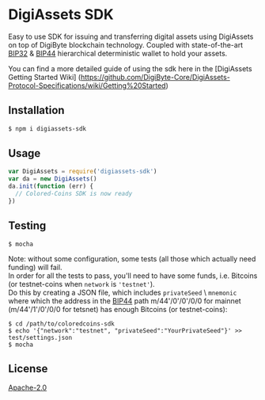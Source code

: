 # DigiAssets SDK

Easy to use SDK for issuing and transferring digital assets using DigiAssets on top of DigiByte blockchain technology.
Coupled with state-of-the-art [BIP32](https://github.com/bitcoin/bips/blob/master/bip-0032.mediawiki) & [BIP44](https://github.com/bitcoin/bips/blob/master/bip-0044.mediawiki) hierarchical deterministic wallet to hold your assets.

You can find a more detailed guide of using the sdk here in the [DigiAssets Getting Started Wiki] (https://github.com/DigiByte-Core/DigiAssets-Protocol-Specifications/wiki/Getting%20Started)

## Installation

```sh
$ npm i digiassets-sdk
```
## Usage

```js
var DigiAssets = require('digiassets-sdk')
var da = new DigiAssets()
da.init(function (err) {
  // Colored-Coins SDK is now ready
})
```

## Testing
```shell
$ mocha
```
Note: without some configuration, some tests (all those which actually need funding) will fail. <br>
In order for all the tests to pass, you'll need to have some funds, i.e. Bitcoins (or testnet-coins when `network` is `'testnet'`). <br>
Do this by creating a JSON file, which includes `privateSeed` \ `mnemonic` where which the address in the [BIP44](https://github.com/bitcoin/bips/blob/master/bip-0044.mediawiki) path m/44'/0'/0'/0/0 for mainnet (m/44'/1'/0'/0/0 for tetsnet) has enough Bitcoins (or testnet-coins):
```shell
$ cd /path/to/coloredcoins-sdk
$ echo '{"network":"testnet", "privateSeed":"YourPrivateSeed"}' >> test/settings.json
$ mocha
```

## License

[Apache-2.0](http://www.apache.org/licenses/LICENSE-2.0)
